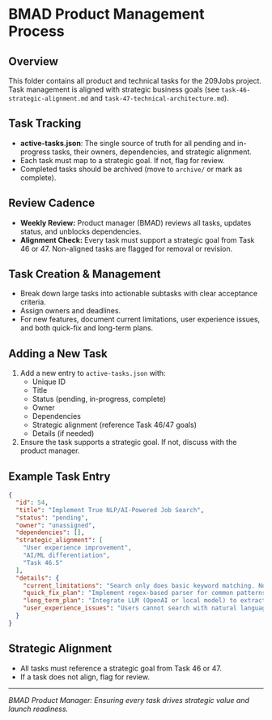 # BMAD Product Management Process

## Overview

This folder contains all product and technical tasks for the 209Jobs project. Task management is aligned with strategic business goals (see `task-46-strategic-alignment.md` and `task-47-technical-architecture.md`).

## Task Tracking

- **active-tasks.json**: The single source of truth for all pending and in-progress tasks, their owners, dependencies, and strategic alignment.
- Each task must map to a strategic goal. If not, flag for review.
- Completed tasks should be archived (move to `archive/` or mark as complete).

## Review Cadence

- **Weekly Review:** Product manager (BMAD) reviews all tasks, updates status, and unblocks dependencies.
- **Alignment Check:** Every task must support a strategic goal from Task 46 or 47. Non-aligned tasks are flagged for removal or revision.

## Task Creation & Management

- Break down large tasks into actionable subtasks with clear acceptance criteria.
- Assign owners and deadlines.
- For new features, document current limitations, user experience issues, and both quick-fix and long-term plans.

## Adding a New Task

1. Add a new entry to `active-tasks.json` with:
   - Unique ID
   - Title
   - Status (pending, in-progress, complete)
   - Owner
   - Dependencies
   - Strategic alignment (reference Task 46/47 goals)
   - Details (if needed)
2. Ensure the task supports a strategic goal. If not, discuss with the product manager.

## Example Task Entry

```json
{
  "id": 54,
  "title": "Implement True NLP/AI-Powered Job Search",
  "status": "pending",
  "owner": "unassigned",
  "dependencies": [],
  "strategic_alignment": [
    "User experience improvement",
    "AI/ML differentiation",
    "Task 46.5"
  ],
  "details": {
    "current_limitations": "Search only does basic keyword matching. No support for natural language queries or structured filter extraction.",
    "quick_fix_plan": "Implement regex-based parser for common patterns (salary, location, job type, etc) as a quick solution.",
    "long_term_plan": "Integrate LLM (OpenAI or local model) to extract intent and filters from natural language queries. Parsing can happen on frontend, backend, or both.",
    "user_experience_issues": "Users cannot search with natural language (e.g., 'jobs paying $20 or more per hour', 'remote frontend jobs in Austin'). No structured filter extraction."
  }
}
```

## Strategic Alignment

- All tasks must reference a strategic goal from Task 46 or 47.
- If a task does not align, flag for review.

---

_BMAD Product Manager: Ensuring every task drives strategic value and launch readiness._
